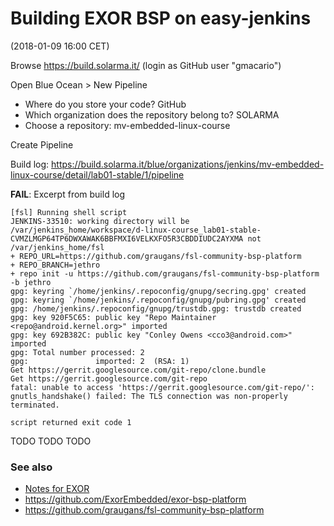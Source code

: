 # Building EXOR BSP on easy-jenkins

(2018-01-09 16:00 CET)

Browse <https://build.solarma.it/> (login as GitHub user "gmacario")

Open Blue Ocean > New Pipeline

* Where do you store your code? GitHub
* Which organization does the repository belong to? SOLARMA
* Choose a repository: mv-embedded-linux-course

Create Pipeline

Build log: <https://build.solarma.it/blue/organizations/jenkins/mv-embedded-linux-course/detail/lab01-stable/1/pipeline>

**FAIL**: Excerpt from build log

```
[fsl] Running shell script
JENKINS-33510: working directory will be /var/jenkins_home/workspace/d-linux-course_lab01-stable-CVMZLMGP64TP6DWXAWAK6BBFMXI6VELKXFO5R3CBDDIUDC2AYXMA not /var/jenkins_home/fsl
+ REPO_URL=https://github.com/graugans/fsl-community-bsp-platform
+ REPO_BRANCH=jethro
+ repo init -u https://github.com/graugans/fsl-community-bsp-platform -b jethro
gpg: keyring `/home/jenkins/.repoconfig/gnupg/secring.gpg' created
gpg: keyring `/home/jenkins/.repoconfig/gnupg/pubring.gpg' created
gpg: /home/jenkins/.repoconfig/gnupg/trustdb.gpg: trustdb created
gpg: key 920F5C65: public key "Repo Maintainer <repo@android.kernel.org>" imported
gpg: key 692B382C: public key "Conley Owens <cco3@android.com>" imported
gpg: Total number processed: 2
gpg:               imported: 2  (RSA: 1)
Get https://gerrit.googlesource.com/git-repo/clone.bundle
Get https://gerrit.googlesource.com/git-repo
fatal: unable to access 'https://gerrit.googlesource.com/git-repo/': gnutls_handshake() failed: The TLS connection was non-properly terminated.

script returned exit code 1
```

TODO TODO TODO

### See also

* [Notes for EXOR](TODO)
* <https://github.com/ExorEmbedded/exor-bsp-platform>
* <https://github.com/graugans/fsl-community-bsp-platform>

<!-- EOF -->